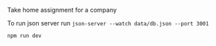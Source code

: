 Take home assignment for a company

To run json server run `json-server --watch data/db.json --port 3001`

`npm run dev`
